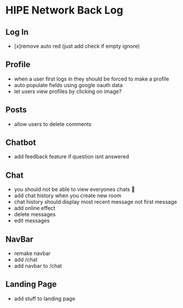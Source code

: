 # HIPE Network Back Log

## Log In

- [x]remove auto red (just add check if empty ignore)

## Profile

- when a user first logs in they should be forced to make a profile
- auto populate fields using google oauth data
- let users view profiles by clicking on image?

## Posts

- allow users to delete comments

## Chatbot

- add feedback feature if question isnt answered

## Chat

- you should not be able to view everyones chats :rofl:
- add chat history when you create new room
- chat history should display most recent message not first message
- add online effect
- delete messages
- edit messages

## NavBar

- remake navbar
- add /chat
- add navbar to /chat

## Landing Page

- add stuff to landing page
